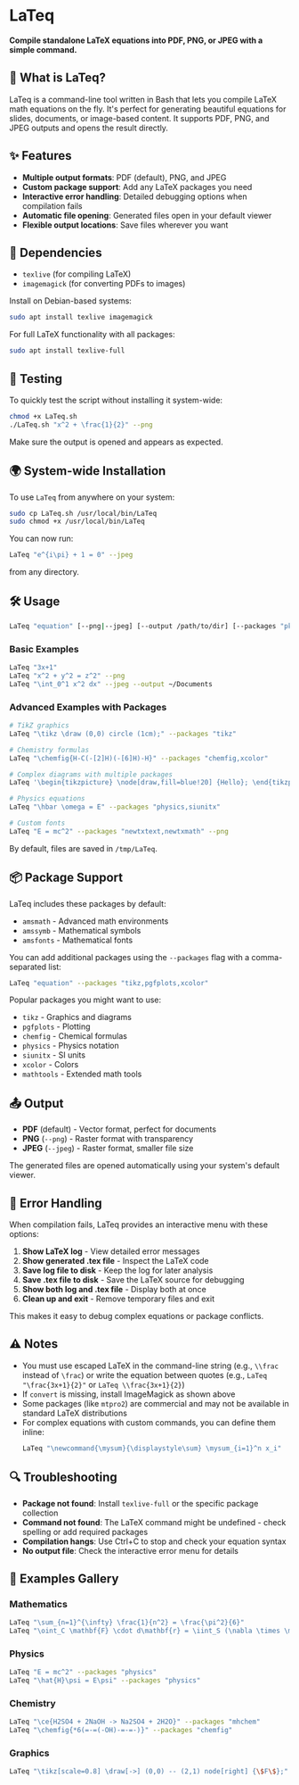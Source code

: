 # LaTeq
**Compile standalone LaTeX equations into PDF, PNG, or JPEG with a simple command.**

## 🧮 What is LaTeq?
LaTeq is a command-line tool written in Bash that lets you compile LaTeX math equations on the fly. It's perfect for generating beautiful equations for slides, documents, or image-based content. It supports PDF, PNG, and JPEG outputs and opens the result directly.

## ✨ Features
- **Multiple output formats**: PDF (default), PNG, and JPEG
- **Custom package support**: Add any LaTeX packages you need
- **Interactive error handling**: Detailed debugging options when compilation fails
- **Automatic file opening**: Generated files open in your default viewer
- **Flexible output locations**: Save files wherever you want

## 🔧 Dependencies
- `texlive` (for compiling LaTeX)
- `imagemagick` (for converting PDFs to images)

Install on Debian-based systems:
```bash
sudo apt install texlive imagemagick
```

For full LaTeX functionality with all packages:
```bash
sudo apt install texlive-full
```

## 🧪 Testing
To quickly test the script without installing it system-wide:
```bash
chmod +x LaTeq.sh
./LaTeq.sh "x^2 + \frac{1}{2}" --png
```
Make sure the output is opened and appears as expected.

## 🌍 System-wide Installation
To use `LaTeq` from anywhere on your system:
```bash
sudo cp LaTeq.sh /usr/local/bin/LaTeq
sudo chmod +x /usr/local/bin/LaTeq
```
You can now run:
```bash
LaTeq "e^{i\pi} + 1 = 0" --jpeg
```
from any directory.

## 🛠 Usage
```bash
LaTeq "equation" [--png|--jpeg] [--output /path/to/dir] [--packages "pkg1,pkg2,pkg3"]
```

### Basic Examples
```bash
LaTeq "3x+1"
LaTeq "x^2 + y^2 = z^2" --png
LaTeq "\int_0^1 x^2 dx" --jpeg --output ~/Documents
```

### Advanced Examples with Packages
```bash
# TikZ graphics
LaTeq "\tikz \draw (0,0) circle (1cm);" --packages "tikz"

# Chemistry formulas
LaTeq "\chemfig{H-C(-[2]H)(-[6]H)-H}" --packages "chemfig,xcolor"

# Complex diagrams with multiple packages
LaTeq '\begin{tikzpicture} \node[draw,fill=blue!20] {Hello}; \end{tikzpicture}' --packages "tikz,xcolor" --png --output ~/Desktop

# Physics equations
LaTeq "\hbar \omega = E" --packages "physics,siunitx"

# Custom fonts
LaTeq "E = mc^2" --packages "newtxtext,newtxmath" --png
```

By default, files are saved in `/tmp/LaTeq`.

## 📦 Package Support
LaTeq includes these packages by default:
- `amsmath` - Advanced math environments
- `amssymb` - Mathematical symbols  
- `amsfonts` - Mathematical fonts

You can add additional packages using the `--packages` flag with a comma-separated list:
```bash
LaTeq "equation" --packages "tikz,pgfplots,xcolor"
```

Popular packages you might want to use:
- `tikz` - Graphics and diagrams
- `pgfplots` - Plotting
- `chemfig` - Chemical formulas
- `physics` - Physics notation
- `siunitx` - SI units
- `xcolor` - Colors
- `mathtools` - Extended math tools

## 📤 Output
* **PDF** (default) - Vector format, perfect for documents
* **PNG** (`--png`) - Raster format with transparency
* **JPEG** (`--jpeg`) - Raster format, smaller file size

The generated files are opened automatically using your system's default viewer.

## 🐛 Error Handling
When compilation fails, LaTeq provides an interactive menu with these options:

1. **Show LaTeX log** - View detailed error messages
2. **Show generated .tex file** - Inspect the LaTeX code
3. **Save log file to disk** - Keep the log for later analysis  
4. **Save .tex file to disk** - Save the LaTeX source for debugging
5. **Show both log and .tex file** - Display both at once
6. **Clean up and exit** - Remove temporary files and exit

This makes it easy to debug complex equations or package conflicts.

## ⚠️ Notes
* You must use escaped LaTeX in the command-line string (e.g., `\\frac` instead of `\frac`) or write the equation between quotes (e.g., `LaTeq "\frac{3x+1}{2}"` or `LaTeq \\frac{3x+1}{2}`)
* If `convert` is missing, install ImageMagick as shown above
* Some packages (like `mtpro2`) are commercial and may not be available in standard LaTeX distributions
* For complex equations with custom commands, you can define them inline:
  ```bash
  LaTeq "\newcommand{\mysum}{\displaystyle\sum} \mysum_{i=1}^n x_i"
  ```

## 🔍 Troubleshooting
- **Package not found**: Install `texlive-full` or the specific package collection
- **Command not found**: The LaTeX command might be undefined - check spelling or add required packages
- **Compilation hangs**: Use Ctrl+C to stop and check your equation syntax
- **No output file**: Check the interactive error menu for details

## 📝 Examples Gallery

### Mathematics
```bash
LaTeq "\sum_{n=1}^{\infty} \frac{1}{n^2} = \frac{\pi^2}{6}"
LaTeq "\oint_C \mathbf{F} \cdot d\mathbf{r} = \iint_S (\nabla \times \mathbf{F}) \cdot d\mathbf{S}"
```

### Physics  
```bash
LaTeq "E = mc^2" --packages "physics"
LaTeq "\hat{H}\psi = E\psi" --packages "physics"
```

### Chemistry
```bash
LaTeq "\ce{H2SO4 + 2NaOH -> Na2SO4 + 2H2O}" --packages "mhchem"
LaTeq "\chemfig{*6(=-=(-OH)-=-=-)}" --packages "chemfig"
```

### Graphics
```bash
LaTeq "\tikz[scale=0.8] \draw[->] (0,0) -- (2,1) node[right] {\$F\$};" --packages "tikz"
```

